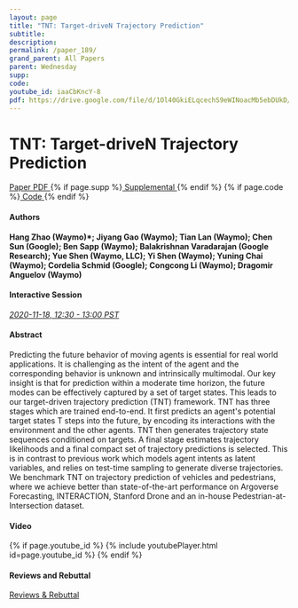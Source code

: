 ```yaml
---
layout: page
title: "TNT: Target-driveN Trajectory Prediction"
subtitle: 
description:
permalink: /paper_189/
grand_parent: All Papers
parent: Wednesday
supp: 
code: 
youtube_id: iaaCbKncY-8
pdf: https://drive.google.com/file/d/1Ol40GkiELqcechS9eWINoacMb5ebDUkD/view
---
```


# TNT: Target-driveN Trajectory Prediction

<a href="https://drive.google.com/file/d/1Ol40GkiELqcechS9eWINoacMb5ebDUkD/view" target="_blank" rel="noopener noreferrer" class="btn btn-blue"><i class="fa fa-file-text-o" aria-hidden="true"></i> Paper PDF </a> {% if page.supp %}<a href="" target="_blank" rel="noopener noreferrer" class="btn btn-green"><i class="fa fa-file-text-o" aria-hidden="true"></i> Supplemental </a>{% endif %} {% if page.code %}<a href="" target="_blank" rel="noopener noreferrer" class="btn"><i class="fa fa-github" aria-hidden="true"></i> Code </a>{% endif %} 

#### Authors
**Hang Zhao (Waymo)*; Jiyang Gao (Waymo); Tian Lan (Waymo); Chen Sun (Google); Ben Sapp (Waymo); Balakrishnan Varadarajan (Google Research); Yue Shen (Waymo, LLC); Yi Shen (Waymo); Yuning Chai (Waymo); Cordelia Schmid (Google); Congcong Li (Waymo); Dragomir Anguelov (Waymo)**

#### Interactive Session
<a href="https://pheedloop.com/corl2020/virtual/?page=sessions&section=SESSZK2MQPZQOTG00" target="_blank" rel="noopener noreferrer"><em>2020-11-18, 12:30 - 13:00 PST </em></a>

#### Abstract
Predicting the future behavior of moving agents is essential for real world applications. It is challenging as the intent of the agent and the corresponding behavior is unknown and intrinsically multimodal. Our key insight is that for prediction within a moderate time horizon, the future modes can be effectively captured by a set of target states. This leads to our target-driven trajectory prediction (TNT) framework. TNT has three stages which are trained end-to-end. It
first predicts an agent's potential target states T steps into the future, by encoding its interactions with the environment and the other agents. TNT then generates trajectory state sequences conditioned on targets. A final stage estimates trajectory likelihoods and a final compact set of trajectory predictions is selected. This is in contrast to previous work which models agent intents as latent variables, and relies on test-time sampling to generate diverse trajectories. We benchmark TNT on trajectory prediction of vehicles and pedestrians, where we achieve better than state-of-the-art performance on Argoverse Forecasting, INTERACTION, Stanford Drone and an in-house Pedestrian-at-Intersection dataset.


#### Video
{% if page.youtube_id %}
{% include youtubePlayer.html id=page.youtube_id %}
{% endif %}

#### Reviews and Rebuttal
<a href="" target="_blank" rel="noopener noreferrer" class="btn btn-purple"><i class="fa fa-pencil-square-o" aria-hidden="true"></i> Reviews & Rebuttal </a>

